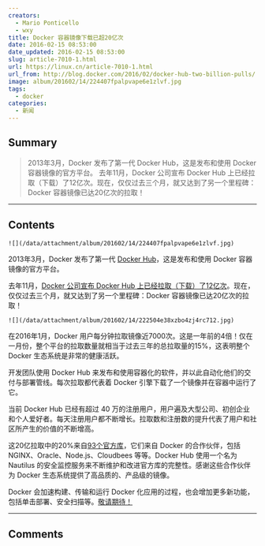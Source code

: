 ```yaml
---
creators:
  - Mario Ponticello
  - wxy
title: Docker 容器镜像下载已超20亿次
date: 2016-02-15 08:53:00
date_updated: 2016-02-15 08:53:00
slug: article-7010-1.html
url: https://linux.cn/article-7010-1.html
url_from: http://blog.docker.com/2016/02/docker-hub-two-billion-pulls/
image: album/201602/14/224407fpalpvape6e1zlvf.jpg
tags:
  - docker
categories:
  - 新闻
---
```


## Summary

> 2013年3月，Docker 发布了第一代  Docker Hub，这是发布和使用 Docker 容器镜像的官方平台。
> 去年11月，Docker 公司宣布 Docker Hub 上已经拉取（下载）了12亿次。现在，仅仅过去三个月，就又达到了另一个里程碑：Docker 容器镜像已达20亿次的拉取！

***

<!-- more -->

## Contents

`![](/data/attachment/album/201602/14/224407fpalpvape6e1zlvf.jpg)`

2013年3月，Docker 发布了第一代 [Docker Hub](https://hub.docker.com/)，这是发布和使用 Docker 容器镜像的官方平台。

去年11月，[Docker 公司宣布 Docker Hub 上已经拉取（下载）了12亿次](https://blog.docker.com/2015/11/docker-hub-billion-pulls/)。现在，仅仅过去三个月，就又达到了另一个里程碑：Docker 容器镜像已达20亿次的拉取！

`![](/data/attachment/album/201602/14/222504e38xzbo4zj4rc712.jpg)`

  
在2016年1月，Docker 用户每分钟拉取镜像近7000次。这是一年前的4倍！仅在一月份，整个平台的拉取数量就相当于过去三年的总拉取量的15%，这表明整个 Docker 生态系统是非常的健康活跃。 

开发团队使用 Docker Hub 来发布和使用容器化的软件，并以此自动化他们的交付与部署管线。每次拉取都代表着 Docker 引擎下载了一个镜像并在容器中运行了它。

当前 Docker Hub 已经有超过 40 万的注册用户，用户遍及大型公司、初创企业和个人爱好者。每天注册用户都不断增长。拉取数和注册数的提升代表了用户和社区所产生的价值的不断增高。

这20亿拉取中的20%来自[93个官方库](https://hub.docker.com/explore/)，它们来自 Docker 的合作伙伴，包括 NGINX、Oracle、Node.js、Cloudbees 等等。Docker Hub 使用一个名为 Nautilus 的安全监控服务来不断维护和改进官方库的完整性。感谢这些合作伙伴为 Docker 生态系统提供了高品质的、产品级的镜像。

Docker 会加速构建、传输和运行 Docker 化应用的过程，也会增加更多新功能，包括单击部署、安全扫描等。[敬请期待！](https://cloud.docker.com/)

***

## Comments
